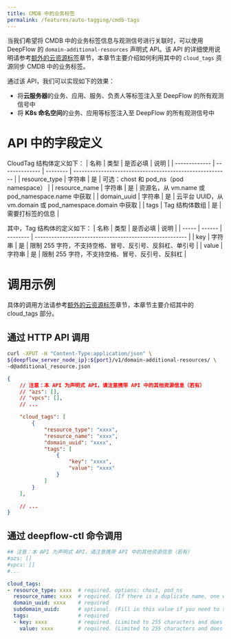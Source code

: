 ```yaml
---
title: CMDB 中的业务标签
permalink: /features/auto-tagging/cmdb-tags
---
```


当我们希望将 CMDB 中的业务标签信息与观测信号进行关联时，可以使用 DeepFlow 的 `domain-additional-resources` 声明式 API。该 API 的详细使用说明请参考[额外的云资源标签](./additional-cloud-tags/)章节，本章节主要介绍如何利用其中的 `cloud_tags` 资源同步 CMDB 中的业务标签。

通过该 API，我们可以实现如下的效果：
- 将**云服务器**的业务、应用、服务、负责人等标签注入至 DeepFlow 的所有观测信号中
- 将 **K8s 命名空间**的业务、应用等标签注入至 DeepFlow 的所有观测信号中

# API 中的字段定义

CloudTag 结构体定义如下：
| 名称          | 类型           | 是否必填 | 说明                                                     |
| ------------- | -------------- | -------- | -------------------------------------------------------- |
| resource_type | 字符串         | 是       | 可选：chost 和 pod_ns（pod namespace）                   |
| resource_name | 字符串         | 是       | 资源名，从 vm.name 或 pod_namespace.name 中获取          |
| domain_uuid   | 字符串         | 是       | 云平台 UUID，从 vm.domain 或 pod_namespace.domain 中获取 |
| tags          | Tag 结构体数组 | 是       | 需要打标签的信息                                         |

其中，Tag 结构体的定义如下：
| 名称  | 类型   | 是否必填 | 说明                                                    |
| ----- | ------ | -------- | ------------------------------------------------------- |
| key   | 字符串 | 是       | 限制 255 字符，不支持空格、冒号、反引号、反斜杠、单引号 |
| value | 字符串 | 是       | 限制 255 字符，不支持空格、冒号、反引号、反斜杠         |

# 调用示例

具体的调用方法请参考[额外的云资源标签](./additional-cloud-tags/)章节，本章节主要介绍其中的 cloud_tags 部分。

## 通过 HTTP API 调用

```bash
curl -XPUT -H "Content-Type:application/json" \
${deepflow_server_node_ip}:${port}/v1/domain-additional-resources/ \
-d@additional_resource.json
```

```json
{
    // 注意：本 API 为声明式 API，请注意携带 API 中的其他资源信息（若有）
    // "azs": [],
    // "vpcs": [],
    // ...

    "cloud_tags": [
        {
            "resource_type": "xxxx",
            "resource_name": "xxxx",
            "domain_uuid": "xxxx",
            "tags": [
                {
                    "key": "xxxx",
                    "value": "xxxx"
                }
            ]
        }
    ],

    // ...
}
```

## 通过 deepflow-ctl 命令调用

```yaml
## 注意：本 API 为声明式 API，请注意携带 API 中的其他资源信息（若有）
#azs: []
#vpcs: []
#...

cloud_tags:
- resource_type: xxxx  # required. options: chost, pod_ns
  resource_name: xxxx  # required. (If there is a duplicate name, one will be chosen at random.)
  domain_uuid: xxxx    # required
  subdomain_uuid:      # optional. (Fill in this value if you need to set cloud tags for subdomain)
  tags:                # required
  - key: xxxx          # required. (Limited to 255 characters and does not support spaces, colon, back quotes, backslash, single quotes.)
    value: xxxx        # required. (Limited to 255 characters and does not support spaces, colon, back quotes, backslash.)
```
